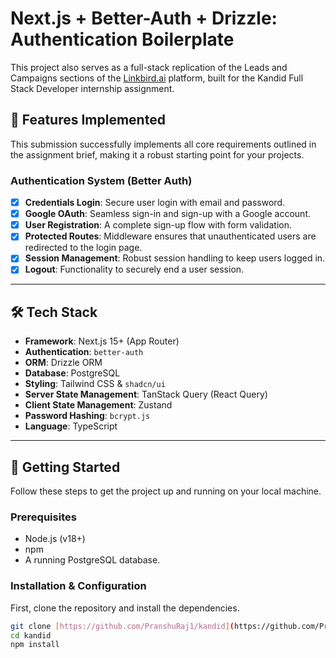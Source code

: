 # Next.js + Better-Auth + Drizzle: Authentication Boilerplate

This project also serves as a full-stack replication of the Leads and Campaigns sections of the [Linkbird.ai](http://Linkbird.ai) platform, built for the Kandid Full Stack Developer internship assignment.

## 🚀 Features Implemented

This submission successfully implements all core requirements outlined in the assignment brief, making it a robust starting point for your projects.

### Authentication System (Better Auth)

- [x] **Credentials Login**: Secure user login with email and password.
- [x] **Google OAuth**: Seamless sign-in and sign-up with a Google account.
- [x] **User Registration**: A complete sign-up flow with form validation.
- [x] **Protected Routes**: Middleware ensures that unauthenticated users are redirected to the login page.
- [x] **Session Management**: Robust session handling to keep users logged in.
- [x] **Logout**: Functionality to securely end a user session.

---

## 🛠️ Tech Stack

- **Framework**: Next.js 15+ (App Router)
- **Authentication**: `better-auth`
- **ORM**: Drizzle ORM
- **Database**: PostgreSQL
- **Styling**: Tailwind CSS & `shadcn/ui`
- **Server State Management**: TanStack Query (React Query)
- **Client State Management**: Zustand
- **Password Hashing**: `bcrypt.js`
- **Language**: TypeScript

---

## 🚀 Getting Started

Follow these steps to get the project up and running on your local machine.

### Prerequisites

- Node.js (v18+)
- npm
- A running PostgreSQL database.

### Installation & Configuration

First, clone the repository and install the dependencies.

```bash
git clone [https://github.com/PranshuRaj1/kandid](https://github.com/PranshuRaj1/kandid)
cd kandid
npm install
```


